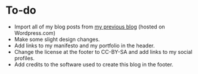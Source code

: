 # To-do

* Import all of my blog posts from [my previous blog](https://aleksandartodorovic.wordpress.com/) (hosted on Wordpress.com)
* Make some slight design changes.
* Add links to my manifesto and my portfolio in the header.
* Change the license at the footer to CC-BY-SA and add links to my social profiles.
* Add credits to the software used to create this blog in the footer.
